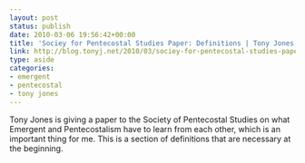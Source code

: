 ```yaml
---
layout: post
status: publish
date: 2010-03-06 19:56:42+00:00
title: 'Sociey for Pentecostal Studies Paper: Definitions | Tony Jones'
link: http://blog.tonyj.net/2010/03/sociey-for-pentecostal-studies-paper-definitions/
type: aside
categories:
- emergent
- pentecostal
- tony jones
---
```


Tony Jones is giving a paper to the Society of Pentecostal Studies on what Emergent and Pentecostalism have to learn from each other, which is an important thing for me. This is a section of definitions that are necessary at the beginning.
